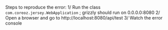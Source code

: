 Steps to reproduce the error:
1/ Run the class `com.coreoz.jersey.WebApplication` ; grizzly should run on 0.0.0.0:8080
2/ Open a browser and go to http://localhost:8080/api/test
3/ Watch the error console
